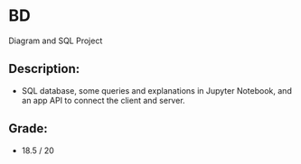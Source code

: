 # BD
Diagram and SQL Project

## Description: 
- SQL database, some queries and explanations in Jupyter Notebook, and an app API to connect the client and server.

## Grade: 
 - 18.5 / 20

